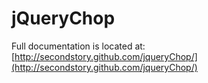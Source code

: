jQueryChop
====================

Full documentation is located at:
[http://secondstory.github.com/jqueryChop/](http://secondstory.github.com/jqueryChop/)
